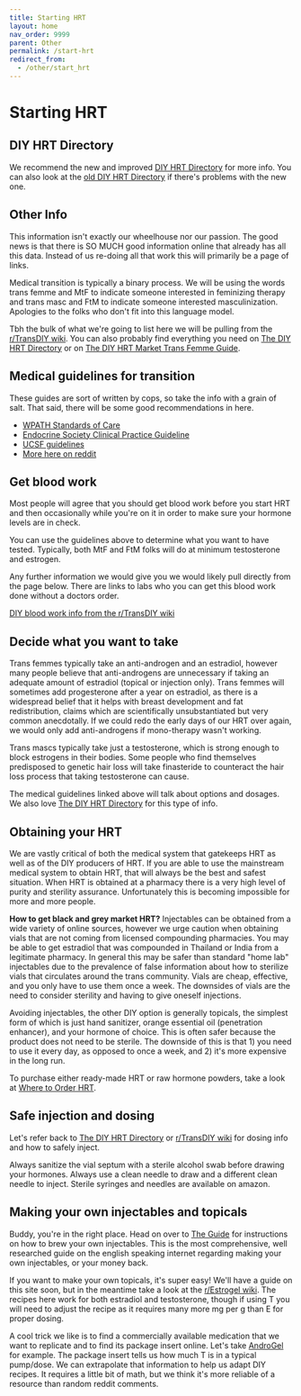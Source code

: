 ```yaml
---
title: Starting HRT
layout: home
nav_order: 9999
parent: Other
permalink: /start-hrt
redirect_from:
  - /other/start_hrt
---
```


# Starting HRT

## DIY HRT Directory

We recommend the new and improved [DIY HRT Directory](https://diyhrt.info) for more info. You can also look at the [old DIY HRT Directory](https://diyhrt.wiki) if there's problems with the new one.

## Other Info

This information isn't exactly our wheelhouse nor our passion. The good news is that there is SO MUCH good information online that already has all this data. Instead of us re-doing all that work this will primarily be a page of links.

Medical transition is typically a binary process. We will be using the words trans femme and MtF to indicate someone interested in feminizing therapy and trans masc and FtM to indicate someone interested masculinization. Apologies to the folks who don't fit into this language model.

Tbh the bulk of what we're going to list here we will be pulling from the [r/TransDIY wiki](https://www.reddit.com/r/TransDIY/wiki/index/). You can also probably find everything you need on [The DIY HRT Directory](https://diyhrt.wiki/index) or on [The DIY HRT Market Trans Femme Guide](https://diyhrt.market/transfem-hrt-guide).

## Medical guidelines for transition

These guides are sort of written by cops, so take the info with a grain of salt. That said, there will be some good recommendations in here.

- [WPATH Standards of Care](https://www.wpath.org/publications/soc)
- [Endocrine Society Clinical Practice Guideline](https://doi.org/10.1210/jc.2017-01658)
- [UCSF guidelines](https://transcare.ucsf.edu/guidelines)
- [More here on reddit](https://www.reddit.com/r/TransDIY/wiki/index/#wiki_minor_guidelines)

## Get blood work

Most people will agree that you should get blood work before you start HRT and then occasionally while you're on it in order to make sure your hormone levels are in check.

You can use the guidelines above to determine what you want to have tested. Typically, both MtF and FtM folks will do at minimum testosterone and estrogen.

Any further information we would give you we would likely pull directly from the page below. There are links to labs who you can get this blood work done without a doctors order.

[DIY blood work info from the r/TransDIY wiki](https://www.reddit.com/r/TransDIY/wiki/index/#wiki_blood_tests)

## Decide what you want to take

Trans femmes typically take an anti-androgen and an estradiol, however many people believe that anti-androgens are unnecessary if taking an adequate amount of estradiol (topical or injection only). Trans femmes will sometimes add progesterone after a year on estradiol, as there is a widespread belief that it helps with breast development and fat redistribution, claims which are scientifically unsubstantiated but very common anecdotally. If we could redo the early days of our HRT over again, we would only add anti-androgens if mono-therapy wasn't working.

Trans mascs typically take just a testosterone, which is strong enough to block estrogens in their bodies. Some people who find themselves predisposed to genetic hair loss will take finasteride to counteract the hair loss process that taking testosterone can cause.

The medical guidelines linked above will talk about options and dosages. We also love [The DIY HRT Directory](https://diyhrt.wiki/index) for this type of info.

## Obtaining your HRT

We are vastly critical of both the medical system that gatekeeps HRT as well as of the DIY producers of HRT. If you are able to use the mainstream medical system to obtain HRT, that will always be the best and safest situation. When HRT is obtained at a pharmacy there is a very high level of purity and sterility assurance. Unfortunately this is becoming impossible for more and more people.

**How to get black and grey market HRT?** Injectables can be obtained from a wide variety of online sources, however we urge caution when obtaining vials that are not coming from licensed compounding pharmacies. You may be able to get estradiol that was compounded in Thailand or India from a legitimate pharmacy. In general this may be safer than standard "home lab" injectables due to the prevalence of false information about how to sterilize vials that circulates around the trans community. Vials are cheap, effective, and you only have to use them once a week. The downsides of vials are the need to consider sterility and having to give oneself injections.

Avoiding injectables, the other DIY option is generally topicals, the simplest form of which is just hand sanitizer, orange essential oil (penetration enhancer), and your hormone of choice. This is often safer because the product does not need to be sterile. The downside of this is that 1) you need to use it every day, as opposed to once a week, and 2) it's more expensive in the long run.

To purchase either ready-made HRT or raw hormone powders, take a look at [Where to Order HRT].

## Safe injection and dosing

Let's refer back to [The DIY HRT Directory](https://diyhrt.wiki/index) or [r/TransDIY wiki](https://www.reddit.com/r/TransDIY/wiki/index/) for dosing info and how to safely inject.

Always sanitize the vial septum with a sterile alcohol swab before drawing your hormones. Always use a clean needle to draw and a different clean needle to inject. Sterile syringes and needles are available on amazon.

## Making your own injectables and topicals

Buddy, you're in the right place. Head on over to [The Guide](/guide) for instructions on how to brew your own injectables. This is the most comprehensive, well researched guide on the english speaking internet regarding making your own injectables, or your money back.

If you want to make your own topicals, it's super easy! We'll have a guide on this site soon, but in the meantime take a look at the [r/Estrogel wiki](https://www.reddit.com/r/estrogel/wiki/index/). The recipes here work for both estradiol and testosterone, though if using T you will need to adjust the recipe as it requires many more mg per g than E for proper dosing.

A cool trick we like is to find a commercially available medication that we want to replicate and to find its package insert online. Let's take [AndroGel](https://www.drugs.com/pro/androgel.html#s-34068-7) for example. The package insert tells us how much T is in a typical pump/dose. We can extrapolate that information to help us adapt DIY recipes. It requires a little bit of math, but we think it's more reliable of a resource than random reddit comments.

[Where to Order HRT]: /where-to-order
